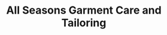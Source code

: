 ---
title: "All Seasons Garment Care and Tailoring"
url: /saint-paul/all-seasons-garment-care-and-tailoring/
shop: Wäscherei
---